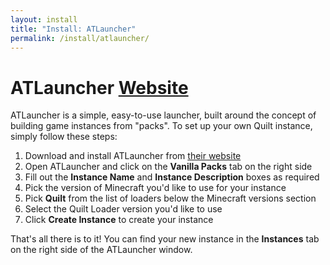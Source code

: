 ```yaml
---
layout: install
title: "Install: ATLauncher"
permalink: /install/atlauncher/
---
```


# ATLauncher <a href="https://atlauncher.com" class="button is-link is-pulled-right"><span class="icon"><i class="fas fa-globe"></i></span><span>Website</span></a>

ATLauncher is a simple, easy-to-use launcher, built around the concept of building game instances from "packs". To set 
up your own Quilt instance, simply follow these steps:

1. Download and install ATLauncher from [their website](https://atlauncher.com)
2. Open ATLauncher and click on the **Vanilla Packs** tab on the right side
3. Fill out the **Instance Name** and **Instance Description** boxes as required
4. Pick the version of Minecraft you'd like to use for your instance
5. Pick **Quilt** from the list of loaders below the Minecraft versions section
6. Select the Quilt Loader version you'd like to use
7. Click **Create Instance** to create your instance

That's all there is to it! You can find your new instance in the **Instances** tab on the right side of the ATLauncher
window.
